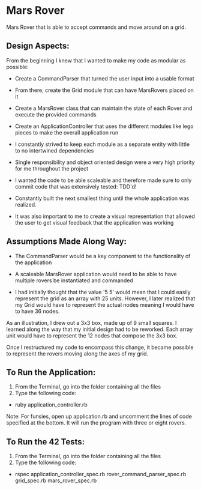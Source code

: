 # Mars Rover

Mars Rover that is able to accept commands and move around on a grid.


## Design Aspects:

From the beginning I knew that I wanted to make my code as modular as possible:

* Create a CommandParser that turned the user input into a usable format
* From there, create the Grid module that can have MarsRovers placed on it
* Create a MarsRover class that can maintain the state of each Rover and execute the provided commands
* Create an ApplicationController that uses the different modules like lego pieces to make the overall application run

* I constantly strived to keep each module as a separate entity with little to no intertwined dependencies
* Single responsibility and object oriented design were a very high priority for me throughout the project
* I wanted the code to be able scaleable and therefore made sure to only commit code that was extensively tested: TDD'd!
* Constantly built the next smallest thing until the whole application was realized.
* It was also important to me to create a visual representation that allowed the user to get visual feedback that the application was working

## Assumptions Made Along Way:

* The CommandParser would be a key component to the functionality of the application

* A scaleable MarsRover application would need to be able to have multiple rovers be instantiated and commanded

* I had initially thought that the value '5 5' would mean that I could easily represent the grid as an array with 25 units. However, I later realized that my Grid would have to represent the actual nodes meaning I would have to have 36 nodes.

As an illustration, I drew out a 3x3 box, made up of 9 small squares. I learned along the way that my initial design had to be reworked. Each array unit would have to represent the 12 nodes that compose the 3x3 box.

Once I restructured my code to encompass this change, it became possible to represent the rovers moving along the axes of my grid.

## To Run the Application:

1) From the Terminal, go into the folder containing all the files
2) Type the following code:
* ruby application_controller.rb

Note: For funsies, open up application.rb and uncomment the lines of code specified at the bottom. It will run the program with three or eight rovers.

## To Run the 42 Tests:

1) From the Terminal, go into the folder containing all the files
2) Type the following code:
* rspec application_controller_spec.rb rover_command_parser_spec.rb grid_spec.rb mars_rover_spec.rb

